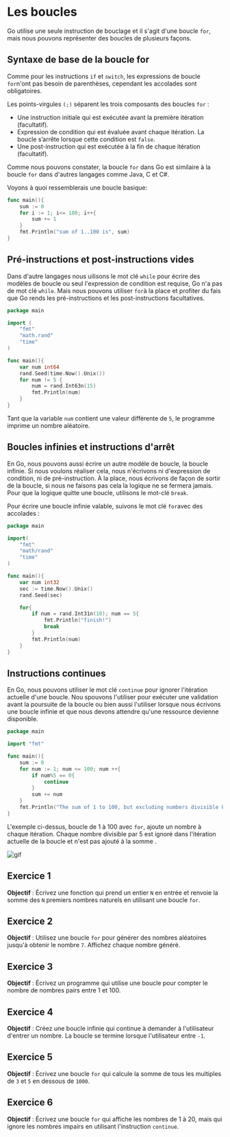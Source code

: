 # Les boucles

Go utilise une seule instruction de bouclage et il s'agit d'une boucle `for`, mais nous pouvons représenter des boucles de plusieurs façons.

## Syntaxe de base de la boucle for

Comme pour les instructions `if` et `switch`, les expressions de boucle `for`n'ont pas besoin de parenthèses, cependant les accolades sont obligatoires.

Les points-virgules `(;)` séparent les trois composants des boucles `for` :

- Une instruction initiale qui est exécutée avant la première itération (facultatif).
- Expression de condition qui est évaluée avant chaque itération. La boucle s’arrête lorsque cette condition est `false`.
- Une post-instruction qui est exécutée à la fin de chaque itération (facultatif).

Comme nous pouvons constater, la boucle `for` dans Go est similaire à la boucle `for` dans d'autres langages comme Java, C et C#.

Voyons à quoi ressemblerais une boucle basique: 

```go
func main(){
    sum := 0
    for i := 1; i<= 100; i++{
        sum += 1
    }
    fmt.Println("sum of 1..100 is", sum)
}
```

## Pré-instructions et post-instructions vides

Dans d'autre langages nous uilisons le mot clé `while` pour écrire des modèles de boucle ou seul l'expression de condition est requise, Go n'a pas de mot clé `while`. Mais nous pouvons utiliser `for`à la place et profiter du fais que Go rends les pré-instructions et les post-instructions facultatives.

```go
package main

import (
    "fmt"
    "math.rand"
    "time"
)

func main(){
    var num int64
    rand.Seed(time.Now().Unix())
    for num != 5 {
        num = rand.Int63n(15)
        fmt.Println(num)
    }
}
```
Tant que la variable `num` contient une valeur différente de `5`, le programme imprime un nombre aléatoire.

## Boucles infinies et instructions d'arrêt

En Go, nous pouvons aussi écrire un autre modéle de boucle, la boucle infinie. Si nous voulons réaliser cela, nous n'écrivons ni d'expression de condition, ni de pré-instruction. À la place, nous écrivons de façon de sortir de la boucle, si nous ne faisons pas cela la logique ne se fermera jamais. Pour que la logique quitte une boucle, utilisons le mot-clé `break`.

Pour écrire une boucle infinie valable, suivons le mot clé `for`avec des accolades :

```go
package main

import(
    "fmt"
    "math/rand"
    "time"
)

func main(){
    var num int32
    sec := time.Now().Unix()
    rand.Seed(sec)

    for{
        if num = rand.Int31n(10); num == 5{
            fmt.Println("finish!")
            break
        }
        fmt.Println(num)
    }
}
```

## Instructions continues 

En Go, nous pouvons utiliser le mot clé `continue` pour ignorer l'itération actuelle d'une boucle. Nou spouvons l'utiliser pour exécuter une validation avant la poursuite de la boucle ou bien aussi l'utiliser lorsque nous écrivons une boucle infinie et que nous devons attendre qu'une ressource devienne disponible.
```go
package main

import "fmt"

func main(){
    sum := 0
    for num := 1; num <= 100; num ++{
        if num%5 == 0{
            continue
        }
        sum += num
    }
    fmt.Println("The sum of 1 to 100, but excluding numbers divisible by 5, is", num)
}
```
L'exemple ci-dessus, boucle de 1 à 100 avec `for`, ajoute un nombre à chaque itération. Chaque nombre divisible par 5 est ignoré dans l'itération actuelle de la boucle et n'est pas ajouté à la somme .

![gif](https://blog.jitter.video/content/images/size/w1200/2021/12/Jitter-Pink-perfect-loop-cubes.gif)

## Exercice 1

**Objectif** : Écrivez une fonction qui prend un entier `N` en entrée et renvoie la somme des `N` premiers nombres naturels en utilisant une boucle `for`.

## Exercice 2

**Objectif** : Utilisez une boucle `for` pour générer des nombres aléatoires jusqu'à obtenir le nombre `7`. Affichez chaque nombre généré.

## Exercice 3

**Objectif** : Écrivez un programme qui utilise une boucle pour compter le nombre de nombres pairs entre 1 et 100.

## Exercice 4

**Objectif** : Créez une boucle infinie qui continue à demander à l'utilisateur d'entrer un nombre. La boucle se termine lorsque l'utilisateur entre `-1`.

## Exercice 5

**Objectif** : Écrivez une boucle `for` qui calcule la somme de tous les multiples de `3` et `5` en dessous de `1000`.

## Exercice 6

**Objectif** : Écrivez une boucle `for` qui affiche les nombres de 1 à 20, mais qui ignore les nombres impairs en utilisant l'instruction `continue`.
